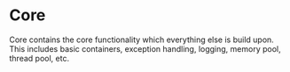 # Core

Core contains the core functionality which everything else is build upon. This includes basic containers, exception handling, logging, memory pool, thread pool, etc.
